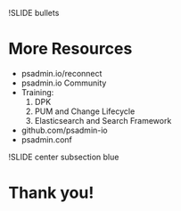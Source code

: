 !SLIDE bullets

# More Resources

* psadmin.io/reconnect
* psadmin.io Community
* Training: 
  1. DPK
  1. PUM and Change Lifecycle
  1. Elasticsearch and Search Framework
* github.com/psadmin-io
* psadmin.conf

!SLIDE center subsection blue

# Thank you!